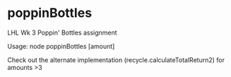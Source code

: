 # poppinBottles
LHL Wk 3 Poppin' Bottles assignment

Usage:
  node poppinBottles [amount]
  
Check out the alternate implementation (recycle.calculateTotalReturn2) for amounts >3
